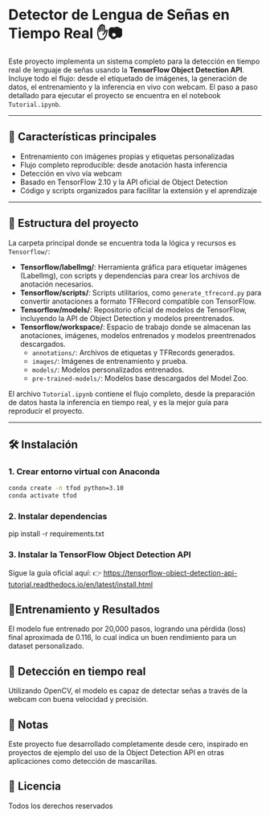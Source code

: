 
# Detector de Lengua de Señas en Tiempo Real ✋📷

Este proyecto implementa un sistema completo para la detección en tiempo real de lenguaje de señas usando la **TensorFlow Object Detection API**. Incluye todo el flujo: desde el etiquetado de imágenes, la generación de datos, el entrenamiento y la inferencia en vivo con webcam. El paso a paso detallado para ejecutar el proyecto se encuentra en el notebook `Tutorial.ipynb`.

---

## 📌 Características principales

- Entrenamiento con imágenes propias y etiquetas personalizadas
- Flujo completo reproducible: desde anotación hasta inferencia
- Detección en vivo vía webcam
- Basado en TensorFlow 2.10 y la API oficial de Object Detection
- Código y scripts organizados para facilitar la extensión y el aprendizaje

---

## 📁 Estructura del proyecto

La carpeta principal donde se encuentra toda la lógica y recursos es `Tensorflow/`:

- **Tensorflow/labelImg/**: Herramienta gráfica para etiquetar imágenes (LabelImg), con scripts y dependencias para crear los archivos de anotación necesarios.
- **Tensorflow/scripts/**: Scripts utilitarios, como `generate_tfrecord.py` para convertir anotaciones a formato TFRecord compatible con TensorFlow.
- **Tensorflow/models/**: Repositorio oficial de modelos de TensorFlow, incluyendo la API de Object Detection y modelos preentrenados.
- **Tensorflow/workspace/**: Espacio de trabajo donde se almacenan las anotaciones, imágenes, modelos entrenados y modelos preentrenados descargados.
    - `annotations/`: Archivos de etiquetas y TFRecords generados.
    - `images/`: Imágenes de entrenamiento y prueba.
    - `models/`: Modelos personalizados entrenados.
    - `pre-trained-models/`: Modelos base descargados del Model Zoo.

El archivo `Tutorial.ipynb` contiene el flujo completo, desde la preparación de datos hasta la inferencia en tiempo real, y es la mejor guía para reproducir el proyecto.

---

## 🛠️ Instalación

### 1. Crear entorno virtual con Anaconda

```bash
conda create -n tfod python=3.10
conda activate tfod
```
### 2. Instalar dependencias

pip install -r requirements.txt

### 3. Instalar la TensorFlow Object Detection API

Sigue la guía oficial aquí:
👉 https://tensorflow-object-detection-api-tutorial.readthedocs.io/en/latest/install.html

## 🚀Entrenamiento y Resultados

El modelo fue entrenado por 20,000 pasos, logrando una pérdida (loss) final aproximada de 0.116, lo cual indica un buen rendimiento para un dataset personalizado.

## 🎥 Detección en tiempo real

Utilizando OpenCV, el modelo es capaz de detectar señas a través de la webcam con buena velocidad y precisión.

## 📌 Notas

Este proyecto fue desarrollado completamente desde cero, inspirado en proyectos de ejemplo del uso de la Object Detection API en otras aplicaciones como detección de mascarillas.

## 📜 Licencia

Todos los derechos reservados